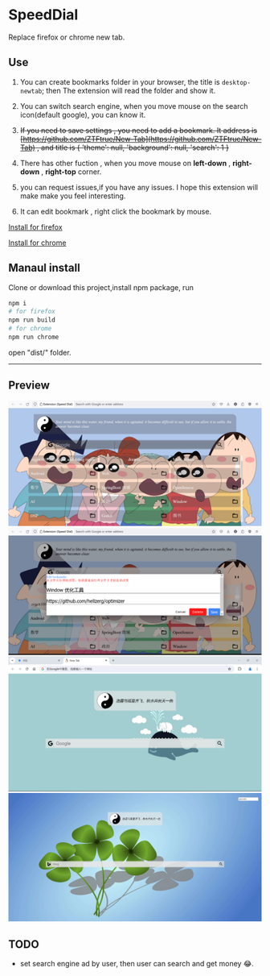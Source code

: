 # SpeedDial

Replace firefox or chrome new tab.  

## Use

1. You can create bookmarks folder in your browser, the title is  `desktop-newtab`; then The extension will read the folder and show it.

2. You can switch search engine, when you move mouse on the search icon(default google), you can know it.

3. ~~If you need to save settings , you need to add a bookmark. It  address is  [https://github.com/ZTFtrue/New-Tab](https://github.com/ZTFtrue/New-Tab)  , and title is { 'theme': null, 'background': null, 'search': 1 }~~

4. There has other fuction ,  when you move mouse  on __left-down__ , __right-down__ , __right-top__ corner.

5. you can request issues,if you have any issues. I hope this extension will make make you feel interesting.

6. It can edit bookmark , right click the bookmark by mouse.

[Install for firefox](https://addons.mozilla.org/zh-CN/firefox/addon/ztftrue-speed-dial/)  

[Install for chrome](https://chrome.google.com/webstore/detail/speed-dial/gloeggiadiopbiplebhjjkncifgbbmfd)

## Manaul install

Clone or download this project,install npm package, run

```sh
npm i
# for firefox
npm run build
# for chrome
npm run chrome
```

open "dist/" folder.

------  

## Preview

![1](./picture/11.png)
![1](./picture/22.png)
![1](./picture/33.png)
![1](./picture/2.jpg)

## TODO

- set search engine ad by user, then user can search and get money 😂.